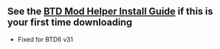## See the [BTD Mod Helper Install Guide](https://github.com/gurrenm3/BTD-Mod-Helper/wiki/Install-Guide) if this is your first time downloading
<!--Mod Browser Message Start-->
- Fixed for BTD6 v31